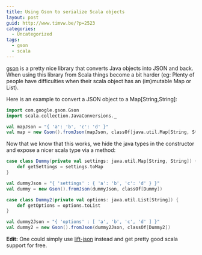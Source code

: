 ```yaml
---
title: Using Gson to serialize Scala objects
layout: post
guid: http://www.timvw.be/?p=2523
categories:
  - Uncategorized
tags:
  - gson
  - scala
---
```

[gson](https://github.com/google/gson) is a pretty nice library that converts Java objects into JSON and back. When using this library from Scala things become a bit harder (eg: Plenty of people have difficulties when their scala object has an (im)mutable Map or List).

Here is an example to convert a JSON object to a Map\[String,String\]:

```scala
import com.google.gson.Gson
import scala.collection.JavaConversions._

val mapJson = "{ 'a': 'b', 'c': 'd' }"
val map = new Gson().fromJson(mapJson, classOf[java.util.Map[String, String]])
```

Now that we know that this works, we hide the java types in the constructor and expose a nicer scala type via a method:

```scala
case class Dummy(private val settings: java.util.Map[String, String]) {
	def getSettings = settings.toMap
}

val dummyJson = "{ 'settings' : { 'a': 'b', 'c': 'd' } }"
val dummy = new Gson().fromJson(dummyJson, classOf[Dummy])

case class Dummy2(private val options: java.util.List[String]) {
	def getOptions = options.toList
}

val dummy2Json = "{ 'options' : [ 'a', 'b', 'c', 'd' ] }"
val dummy2 = new Gson().fromJson(dummy2Json, classOf[Dummy2])
```

**Edit:** One could simply use [lift-json](https://github.com/lift/lift/tree/master/framework/lift-base/lift-json) instead and get pretty good scala support for free.